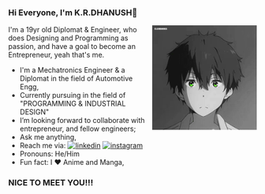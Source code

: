 ### Hi Everyone, I'm K.R.DHANUSH👋 <p><img align="right" src="https://github.com/K-R-DHANUSH/K-R-DHANUSH/blob/main/ByHV.gif" width="42%" height="42%" /></p>

I'm a 19yr old Diplomat & Engineer, who does Designing and Programming as passion, and have a goal to become an Entrepreneur, yeah that's me.
- I'm a Mechatronics Engineer & a Diplomat in the field of Automotive Engg,
- Currently pursuing in the field of "PROGRAMMING & INDUSTRIAL DESIGN"
- I’m looking forward to collaborate with entrepreneur, and fellow engineers;
- Ask me anything,
- Reach me via: [<img src='https://cdn.jsdelivr.net/npm/simple-icons@3.0.1/icons/linkedin.svg' alt='linkedin' height='20'>](https://www.linkedin.com/in/www.linkedin.com/in/dhanush-k-r/)  [<img src='https://cdn.jsdelivr.net/npm/simple-icons@3.0.1/icons/instagram.svg' alt='instagram' height='20'>](https://www.instagram.com/https://www.instagram.com/k.r.dhanush123//)  
- Pronouns: He/Him
- Fun fact: I ❤ Anime and Manga,

### NICE TO MEET YOU!!! 
